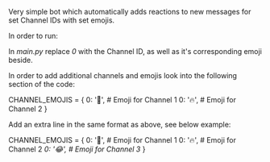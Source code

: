 Very simple bot which automatically adds reactions to new messages for set Channel IDs with set emojis.

In order to run:

In *main.py* replace *0* with the Channel ID, as well as it's corresponding emoji beside.

In order to add additional channels and emojis look into the following section of the code:

CHANNEL_EMOJIS = {
  0: '🤑',  # Emoji for Channel 1
  0: '🔥',  # Emoji for Channel 2
}

Add an extra line in the same format as above, see below example:

CHANNEL_EMOJIS = {
  0: '🤑',  # Emoji for Channel 1
  0: '🔥',  # Emoji for Channel 2
  *0: '😂', # Emoji for Channel 3*
}

